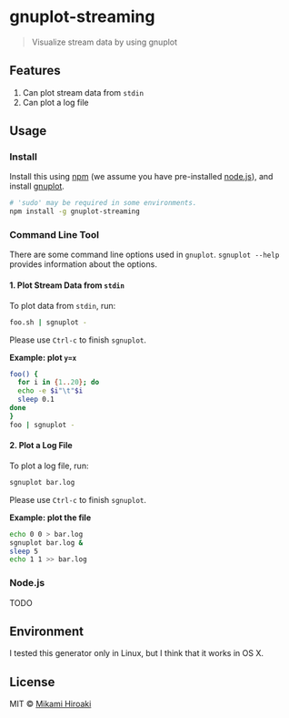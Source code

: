 # gnuplot-streaming
<!--
[![NPM version][npm-image]][npm-url]
[![Build Status][travis-image]][travis-url]
[![Dependency Status][daviddm-image]][daviddm-url]
-->
> Visualize stream data by using gnuplot

## Features
1. Can plot stream data from `stdin`
2. Can plot a log file

## Usage
### Install
Install this using [npm](https://www.npmjs.com/) (we assume you have pre-installed [node.js](https://nodejs.org/)),
and install [gnuplot](http://www.gnuplot.info/).

```bash
# 'sudo' may be required in some environments.
npm install -g gnuplot-streaming
```

### Command Line Tool
There are some command line options used in `gnuplot`. `sgnuplot --help` provides information about the options.

#### 1. Plot Stream Data from `stdin`
To plot data from `stdin`, run:

```bash
foo.sh | sgnuplot -
```

Please use `Ctrl-c` to finish `sgnuplot`.

**Example: plot `y=x`**

```bash
foo() {
  for i in {1..20}; do
  echo -e $i"\t"$i
  sleep 0.1
done
}
foo | sgnuplot -
```

#### 2. Plot a Log File
To plot a log file, run:

```bash
sgnuplot bar.log
```

Please use `Ctrl-c` to finish `sgnuplot`.

**Example: plot the file**

```bash
echo 0 0 > bar.log
sgnuplot bar.log &
sleep 5
echo 1 1 >> bar.log
```

### Node.js
TODO

## Environment

I tested this generator only in Linux, but I think that it works in OS X.

## License

MIT © [Mikami Hiroaki]()

<!--

[npm-image]: https://badge.fury.io/js/generator-latex-with-markdown.svg
[npm-url]: https://npmjs.org/package/generator-latex-with-markdown
[travis-image]: https://travis-ci.org/hiroakimikami/generator-latex-with-markdown.svg?branch=master
[travis-url]: https://travis-ci.org/hiroakimikami/generator-latex-with-markdown
[daviddm-image]: https://david-dm.org/hiroakimikami/generator-latex-with-markdown.svg?theme=shields.io
[daviddm-url]: https://david-dm.org/hiroakimikami/generator-latex-with-markdown
-->

